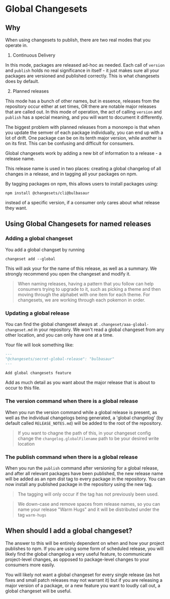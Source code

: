 # Global Changesets

## Why

When using changesets to publish, there are two real modes that you operate in.

1. Continuous Delivery

In this mode, packages are released ad-hoc as needed. Each call of `version` and `publish` holds no real significance in itself - it just makes sure all your packages are versioned and published correctly. This is what changesets does by default.

2. Planned releases

This mode has a bunch of other names, but in essence, releases from the repository occur either at set times, OR there are notable major releases that are called out. In this mode of operation, the act of calling `version` and `publish` has a special meaning, and you will want to document it differently.

The biggest problem with planned releases from a monorepo is that when you update the semver of each package individually, you can end up with a lot of drift. One package can be on its tenth major version, while another is on its first. This can be confusing and difficult for consumers.

Global changesets work by adding a new bit of information to a release - a release name.

This release name is used in two places: creating a global changelog of all changes in a release, and in tagging all your packages on npm.

By tagging packages on npm, this allows users to install packages using:

```
npm install @changesets/cli@bulbasaur
```

instead of a specific version, if a consumer only cares about what release they want.

## Using Global Changesets for named releases

### Adding a global changeset

You add a global changset by running

```
changeset add --global
```

This will ask your for the name of this release, as well as a summary. We strongly recommend you open the changeset and modify it.

> When naming releases, having a pattern that you follow can help consumers trying to upgrade to it, such as picking a theme and then moving through the alphabet with one item for each theme. For changesets, we are working through each pokemon in order.

### Updating a global release

You can find the global changeset always at `.changeset/aaa-global-changeset.md` in your repository. We won't read a global changeset from any other location, and you can only have one at a time.

Your file will look something like:

```markdown
---
"@changesets/secret-global-release": "bulbasaur"
---

Add global changesets feature
```

Add as much detail as you want about the major release that is about to occur to this file.

### The version command when there is a global release

When you run the version command while a global release is present, as well as the individual changelogs being generated, a 'global changelog' (by default called `RELEASE_NOTES.md`) will be added to the root of the repository.

> If you want to chagne the path of this, in your changeset config change the `changelog.globalFilename` path to be your desired write location

### The publish command when there is a global release

When you run the `publish` command after versioning for a global release, and after all relevant packages have been published, the new release name will be added as an npm dist tag to every package in the repository. You can now install any published package in the repository using the new tag.

> The tagging will only occur if the tag has not previously been used.

> We down-case and remove spaces from release names, so you can name your release "Warm Hugs" and it will be distributed under the tag `warm-hugs`

## When should I add a global changeset?

The answer to this will be entirely dependent on when and how your project publishes to npm. If you are using some form of scheduled release, you will likely find the global changelog a very useful feature, to communicate project-level changes, as opposed to package-level changes to your consumers more easily.

You will likely not want a global changeset for every single release (as hot fixes and small patch releases may not warrant it) but if you are releasing a major version of a package, or a new feature you want to loudly call out, a global changeset will be useful.
